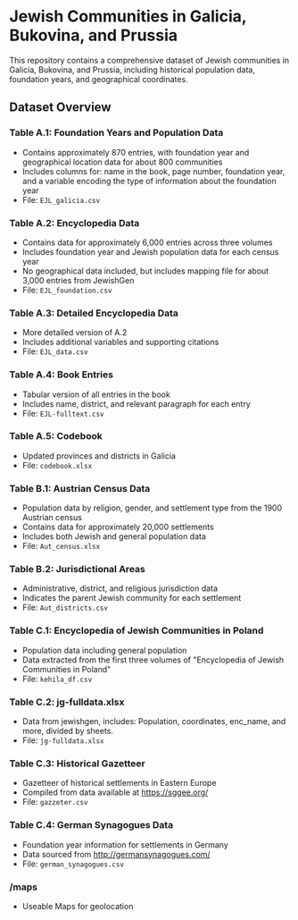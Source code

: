 # Jewish Communities in Galicia, Bukovina, and Prussia

This repository contains a comprehensive dataset of Jewish communities in Galicia, Bukovina, and Prussia, including historical population data, foundation years, and geographical coordinates.

## Dataset Overview

### Table A.1: Foundation Years and Population Data
- Contains approximately 870 entries, with foundation year and geographical location data for about 800 communities
- Includes columns for: name in the book, page number, foundation year, and a variable encoding the type of information about the foundation year
- File: `EJL_galicia.csv`

### Table A.2: Encyclopedia Data
- Contains data for approximately 6,000 entries across three volumes
- Includes foundation year and Jewish population data for each census year
- No geographical data included, but includes mapping file for about 3,000 entries from JewishGen
- File: `EJL_foundation.csv`

### Table A.3: Detailed Encyclopedia Data
- More detailed version of A.2
- Includes additional variables and supporting citations
- File: `EJL_data.csv`

### Table A.4: Book Entries
- Tabular version of all entries in the book
- Includes name, district, and relevant paragraph for each entry
- File: `EJL-fulltext.csv`

### Table A.5: Codebook
- Updated provinces and districts in Galicia
- File: `codebook.xlsx`

### Table B.1: Austrian Census Data
- Population data by religion, gender, and settlement type from the 1900 Austrian census
- Contains data for approximately 20,000 settlements
- Includes both Jewish and general population data
- File: `Aut_census.xlsx`

### Table B.2: Jurisdictional Areas
- Administrative, district, and religious jurisdiction data
- Indicates the parent Jewish community for each settlement
- File: `Aut_districts.csv`

### Table C.1: Encyclopedia of Jewish Communities in Poland
- Population data including general population
- Data extracted from the first three volumes of "Encyclopedia of Jewish Communities in Poland"
- File: `kehila_df.csv`

### Table C.2: jg-fulldata.xlsx
- Data from jewishgen, includes: Population, coordinates, enc_name, and more, divided by sheets.
- File: `jg-fulldata.xlsx`

### Table C.3: Historical Gazetteer
- Gazetteer of historical settlements in Eastern Europe
- Compiled from data available at https://sggee.org/
- File: `gazzeter.csv`

### Table C.4: German Synagogues Data
- Foundation year information for settlements in Germany
- Data sourced from http://germansynagogues.com/
- File: `german_synagogues.csv`

### /maps
- Useable Maps for geolocation

